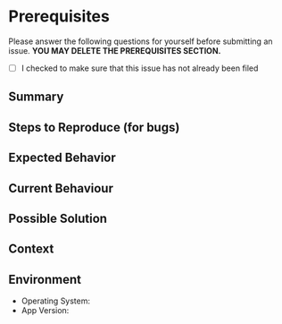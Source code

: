 # Prerequisites
Please answer the following questions for yourself before submitting an issue. **YOU MAY DELETE THE PREREQUISITES SECTION.**

- [ ] I checked to make sure that this issue has not already been filed

## Summary
<!--- Concise overview of the issue. -->

## Steps to Reproduce (for bugs)
<!--- Provide an example, or an unambiguous set of steps to reproduce this bug -->

## Expected Behavior
<!--- If you're describing a bug, tell us what should happen -->
<!--- If you're suggesting a change/improvement, tell us how it should work -->

## Current Behaviour
<!--- If describing a bug, tell us what happens instead of the expected behavior -->
<!--- If suggesting a change/improvement, explain the difference from current behavior -->

## Possible Solution
<!--- Not obligatory, but suggest a fix/reason for the bug, -->
<!--- or ideas how to implement the addition or change -->

## Context
<!--- How has this issue affected you? What are you trying to accomplish? -->
<!--- Providing context helps us come up with a solution that is most useful in the real world -->

## Environment
<!--- Include as many relevant details about the environment you experienced the bug in -->
* Operating System:
* App Version: